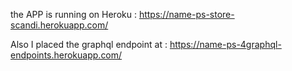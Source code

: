 the APP is running on Heroku :
https://name-ps-store-scandi.herokuapp.com/

Also I placed the graphql endpoint at :
https://name-ps-4graphql-endpoints.herokuapp.com/
